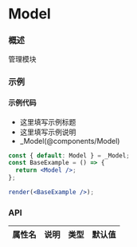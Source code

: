 
# Model


### 概述

管理模块


### 示例

#### 示例代码

- 这里填写示例标题
- 这里填写示例说明
- _Model(@components/Model)

```jsx
const { default: Model } = _Model;
const BaseExample = () => {
  return <Model />;
};

render(<BaseExample />);

```


### API

|属性名|说明|类型|默认值|
|  ---  | ---  | --- | --- |

